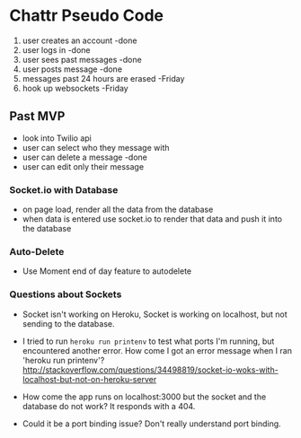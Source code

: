 # Chattr Pseudo Code
1. user creates an account -done
2. user logs in -done
3. user sees past messages -done
4. user posts message -done
5. messages past 24 hours are erased -Friday
6. hook up websockets -Friday


## Past MVP
- look into Twilio api
- user can select who they message with
- user can delete a message -done
- user can edit only their message

### Socket.io with Database
- on page load, render all the data from the database
- when data is entered use socket.io to render that data and push it into the database

### Auto-Delete
- Use Moment end of day feature to autodelete

### Questions about Sockets
- Socket isn't working on Heroku, Socket is working on localhost, but not sending to the database.

- I tried to run `heroku run printenv` to test what ports I'm running, but encountered another error. How come I got an error message when I ran 'heroku run printenv'?  http://stackoverflow.com/questions/34498819/socket-io-woks-with-localhost-but-not-on-heroku-server

- How come the app runs on localhost:3000 but the socket and the database do not work? It responds with a 404.

- Could it be a port binding issue? Don't really understand port binding.
